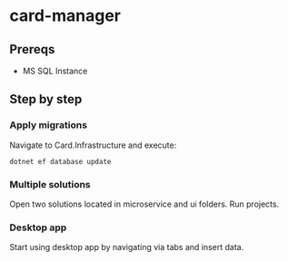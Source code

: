 # card-manager
## Prereqs
- MS SQL Instance
## Step by step
### Apply migrations
Navigate to Card.Infrastructure and execute:
```
dotnet ef database update
```
### Multiple solutions
Open two solutions located in microservice and ui folders.
Run projects.
### Desktop app
Start using desktop app by navigating via tabs and insert data.
